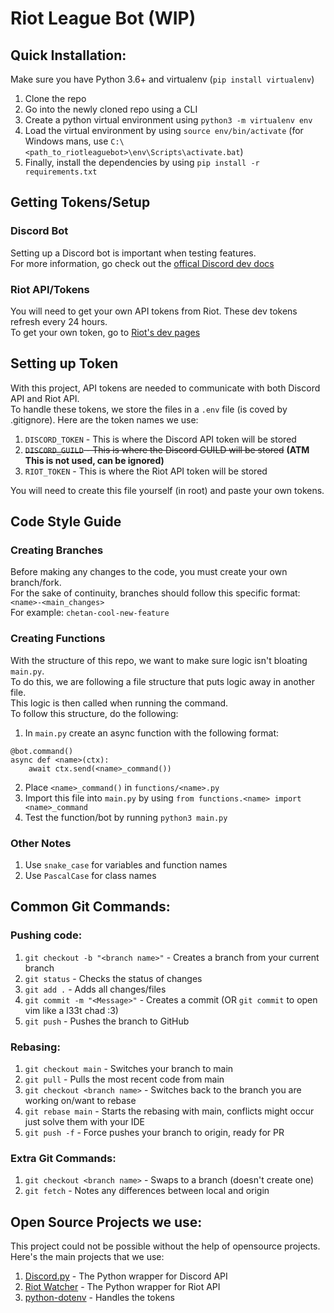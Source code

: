 # Riot League Bot (WIP)

## **Quick Installation:**
Make sure you have Python 3.6+ and virtualenv (`pip install virtualenv`)
1. Clone the repo 
2. Go into the newly cloned repo using a CLI
3. Create a python virtual environment using `python3 -m virtualenv env`
4. Load the virtual environment by using `source env/bin/activate` (for Windows mans, use `C:\<path_to_riotleaguebot>\env\Scripts\activate.bat`)
5. Finally, install the dependencies by using `pip install -r requirements.txt`

## **Getting Tokens/Setup**

### **Discord Bot**

Setting up a Discord bot is important when testing features.  
For more information, go check out the [offical Discord dev docs](https://discord.com/developers/docs/intro)

### **Riot API/Tokens**

You will need to get your own API tokens from Riot. These dev tokens refresh every 24 hours.  
To get your own token, go to [Riot's dev pages](https://developer.riotgames.com/)


## **Setting up Token**
With this project, API tokens are needed to communicate with both Discord API and Riot API.  
To handle these tokens, we store the files in a `.env` file (is coved by .gitignore).
Here are the token names we use: 
1. `DISCORD_TOKEN` - This is where the Discord API token will be stored
2. ~~`DISCORD_GUILD` - This is where the Discord GUILD will be stored~~ **(ATM This is not used, can be ignored)**
3. `RIOT_TOKEN` - This is where the Riot API token will be stored  

You will need to create this file yourself (in root) and paste your own tokens.


## **Code Style Guide**

### **Creating Branches**
Before making any changes to the code, you must create your own branch/fork.  
For the sake of continuity, branches should follow this specific format: `<name>-<main_changes>`  
For example: `chetan-cool-new-feature`
### **Creating Functions**
With the structure of this repo, we want to make sure logic isn't bloating `main.py`.  
To do this, we are following a file structure that puts logic away in another file.  
This logic is then called when running the command.  
To follow this structure, do the following:
1. In `main.py` create an async function with the following format:
``` 
@bot.command()
async def <name>(ctx):
    await ctx.send(<name>_command())
```
2. Place `<name>_command()` in `functions/<name>.py`
3. Import this file into `main.py` by using `from functions.<name> import <name>_command`
4. Test the function/bot by running `python3 main.py`

### **Other Notes**
1. Use `snake_case` for variables and function names
2. Use `PascalCase` for class names


## **Common Git Commands:**

### **Pushing code:**
1. `git checkout -b "<branch name>"` - Creates a branch from your current branch
2. `git status` - Checks the status of changes
3. `git add .` - Adds all changes/files
4. `git commit -m "<Message>"` - Creates a commit (OR `git commit` to open vim like a l33t chad :3)
5. `git push` - Pushes the branch to GitHub

### **Rebasing:**
1. `git checkout main` - Switches your branch to main
2. `git pull` - Pulls the most recent code from main
3. `git checkout <branch name>` - Switches back to the branch you are working on/want to rebase
4. `git rebase main` - Starts the rebasing with main, conflicts might occur just solve them with your IDE
5. `git push -f` - Force pushes your branch to origin, ready for PR

### **Extra Git Commands:**
1. `git checkout <branch name>` - Swaps to a branch (doesn't create one)
2. `git fetch` - Notes any differences between local and origin

## **Open Source Projects we use:**
This project could not be possible without the help of opensource projects.  
Here's the main projects that we use:
1. [Discord.py](https://github.com/Rapptz/discord.py) - The Python wrapper for Discord API
2. [Riot Watcher](https://github.com/pseudonym117/Riot-Watcher) - The Python wrapper for Riot API
3. [python-dotenv](https://github.com/theskumar/python-dotenv) - Handles the tokens
